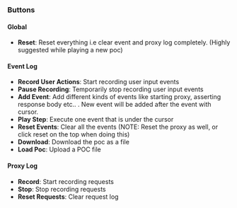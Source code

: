 ### Buttons

#### Global

+ **Reset**: Reset everything i.e clear event and proxy log completely. (Highly suggested while playing a new poc)

#### Event Log

+ **Record User Actions**: Start recording user input events
+ **Pause Recording**: Temporarily stop recording user input events
+ **Add Event**: Add different kinds of events like starting proxy, asserting response body etc.. . New event will be added after the event with cursor.
+ **Play Step**: Execute one event that is under the cursor
+ **Reset Events**: Clear all the events (NOTE: Reset the proxy as well, or click reset on the top when doing this)
+ **Download**: Download the poc as a file
+ **Load Poc**: Upload a POC file

#### Proxy Log

+ **Record**: Start recording requests
+ **Stop**: Stop recording requests
+ **Reset Requests**: Clear request log

